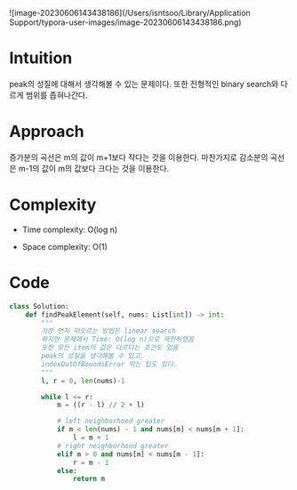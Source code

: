 ![image-20230606143438186](/Users/isntsoo/Library/Application Support/typora-user-images/image-20230606143438186.png)

# Intuition
peak의 성질에 대해서 생각해볼 수 있는 문제이다.
또한 전형적인 binary search와 다르게 범위를 좁혀나간다.

# Approach
증가분의 곡선은 m의 값이 m+1보다 작다는 것을 이용한다.
마찬가지로 감소분의 곡선은 m-1의 값이 m의 값보다 크다는 것을 이용한다.


# Complexity
- Time complexity: O(log n)

- Space complexity: O(1)

# Code
```python
class Solution:
    def findPeakElement(self, nums: List[int]) -> int:
        """
        가장 먼저 떠오르는 방법은 linear search
        하지만 문제에서 Time: O(log n)으로 제한하였음
        또한 모든 item의 값은 다르다는 조건도 있음
        peak의 성질을 생각해볼 수 있고,
        indexOutOfBoundsError 막는 팁도 있다.
        """
        l, r = 0, len(nums)-1

        while l <= r:
            m = ((r - l) // 2 + l)

            # left neighborhood greater
            if m < len(nums) - 1 and nums[m] < nums[m + 1]:
                l = m + 1
            # right neighborhood greater
            elif m > 0 and nums[m] < nums[m - 1]:
                r = m - 1
            else:
                return m
```